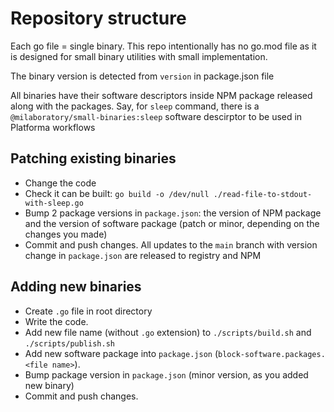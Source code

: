 # Repository structure

Each go file = single binary. 
This repo intentionally has no go.mod file as it is designed
for small binary utilities with small implementation.

The binary version is detected from `version` in package.json file

All binaries have their software descriptors inside NPM package released along with the packages.
Say, for `sleep` command, there is a `@milaboratory/small-binaries:sleep` software descirptor to be used in
Platforma workflows

## Patching existing binaries
* Change the code
* Check it can be built: `go build -o /dev/null ./read-file-to-stdout-with-sleep.go`
* Bump 2 package versions in `package.json`: the version of NPM package and the version of software package
  (patch or minor, depending on the changes you made)
* Commit and push changes.
  All updates to the `main` branch with version change in `package.json` are released to registry and NPM

## Adding new binaries
* Create `.go` file in root directory
* Write the code.
* Add new file name (without `.go` extension) to `./scripts/build.sh` and `./scripts/publish.sh`
* Add new software package into `package.json` (`block-software.packages.<file name>`).
* Bump package version in `package.json` (minor version, as you added new binary)
* Commit and push changes.
